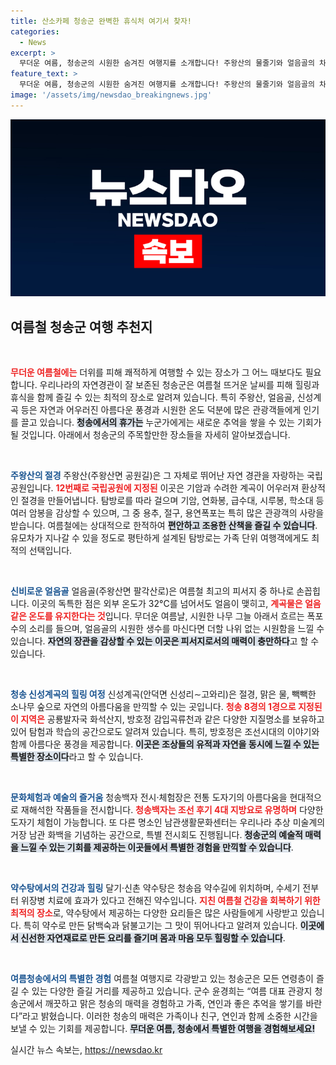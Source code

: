 ```yaml
---
title: 산소카페 청송군 완벽한 휴식처 여기서 찾자!
categories:
  - News
excerpt: >
  무더운 여름, 청송군의 시원한 숨겨진 여행지를 소개합니다! 주왕산의 물줄기와 얼음골의 차가운 계곡, 그리고 독특한 문화체험까지, 이곳에서 잊지 못할 순간을 만나보세요.
feature_text: >
  무더운 여름, 청송군의 시원한 숨겨진 여행지를 소개합니다! 주왕산의 물줄기와 얼음골의 차가운 계곡, 그리고 독특한 문화체험까지, 이곳에서 잊지 못할 순간을 만나보세요.
image: '/assets/img/newsdao_breakingnews.jpg'
---
```


<p><img src="/assets/img/newsdao_breakingnews.jpg" alt="cryptoinkorea 속보" /></p>

<h2 data-ke-size="size26">여름철 청송군 여행 추천지</h2>

<p data-ke-size="size16">&nbsp;</p>

<p><b><span style="color: #ee2323;">무더운 여름철에는</span></b> 더위를 피해 쾌적하게 여행할 수 있는 장소가 그 어느 때보다도 필요합니다. 우리나라의 자연경관이 잘 보존된 청송군은 여름철 뜨거운 날씨를 피해 힐링과 휴식을 함께 즐길 수 있는 최적의 장소로 알려져 있습니다. 특히 주왕산, 얼음골, 신성계곡 등은 자연과 어우러진 아름다운 풍경과 시원한 온도 덕분에 많은 관광객들에게 인기를 끌고 있습니다. <b><span style="background-color: #21538527;">청송에서의 휴가는</span></b> 누군가에게는 새로운 추억을 쌓을 수 있는 기회가 될 것입니다. 아래에서 청송군의 주목할만한 장소들을 자세히 알아보겠습니다.</p>

<p data-ke-size="size16">&nbsp;</p>

<p><b><span style="color: #1a5490;">주왕산의 절경</span></b>
주왕산(주왕산면 공원길)은 그 자체로 뛰어난 자연 경관을 자랑하는 국립공원입니다. <b><span style="color: #ee2323;">12번째로 국립공원에 지정된</span></b> 이곳은 기암과 수려한 계곡이 어우러져 환상적인 절경을 만들어냅니다. 탐방로를 따라 걸으며 기암, 연화봉, 급수대, 시루봉, 학소대 등 여러 암봉을 감상할 수 있으며, 그 중 용추, 절구, 용연폭포는 특히 많은 관광객의 사랑을 받습니다. 여름철에는 상대적으로 한적하여 <b><span style="background-color: #21538527;">편안하고 조용한 산책을 즐길 수 있습니다</span></b>. 유모차가 지나갈 수 있을 정도로 평탄하게 설계된 탐방로는 가족 단위 여행객에게도 최적의 선택입니다.</p>

<p data-ke-size="size16">&nbsp;</p>

<p><b><span style="color: #1a5490;">신비로운 얼음골</span></b>
얼음골(주왕산면 팔각산로)은 여름철 최고의 피서지 중 하나로 손꼽힙니다. 이곳의 독특한 점은 외부 온도가 32°C를 넘어서도 얼음이 맺히고, <b><span style="color: #ee2323;">계곡물은 얼음 같은 온도를 유지한다는 것</span></b>입니다. 무더운 여름날, 시원한 나무 그늘 아래서 흐르는 폭포수의 소리를 들으며, 얼음골의 시원한 생수를 마신다면 더할 나위 없는 시원함을 느낄 수 있습니다. <b><span style="background-color: #21538527;">자연의 장관을 감상할 수 있는 이곳은 피서지로서의 매력이 충만하다</span></b>고 할 수 있습니다.</p>

<p data-ke-size="size16">&nbsp;</p>

<p><b><span style="color: #1a5490;">청송 신성계곡의 힐링 여정</span></b>
신성계곡(안덕면 신성리∼고와리)은 절경, 맑은 물, 빽빽한 소나무 숲으로 자연의 아름다움을 만끽할 수 있는 곳입니다. <b><span style="color: #ee2323;">청송 8경의 1경으로 지정된 이 지역은</span></b> 공룡발자국 화석산지, 방호정 감입곡류천과 같은 다양한 지질명소를 보유하고 있어 탐험과 학습의 공간으로도 알려져 있습니다. 특히, 방호정은 조선시대의 이야기와 함께 아름다운 풍경을 제공합니다. <b><span style="background-color: #21538527;">이곳은 조상들의 유적과 자연을 동시에 느낄 수 있는 특별한 장소이다</span></b>라고 할 수 있습니다.</p>

<p data-ke-size="size16">&nbsp;</p>

<p><b><span style="color: #1a5490;">문화체험과 예술의 즐거움</span></b>
청송백자 전시·체험장은 전통 도자기의 아름다움을 현대적으로 재해석한 작품들을 전시합니다. <b><span style="color: #ee2323;">청송백자는 조선 후기 4대 지방요로 유명하며</span></b> 다양한 도자기 체험이 가능합니다. 또 다른 명소인 남관생활문화센터는 우리나라 추상 미술계의 거장 남관 화백을 기념하는 공간으로, 특별 전시회도 진행됩니다. <b><span style="background-color: #21538527;">청송군의 예술적 매력을 느낄 수 있는 기회를 제공하는 이곳들에서 특별한 경험을 만끽할 수 있습니다</span></b>.</p>

<p data-ke-size="size16">&nbsp;</p>

<p><b><span style="color: #1a5490;">약수탕에서의 건강과 힐링</span></b>
달기·신촌 약수탕은 청송읍 약수길에 위치하며, 수세기 전부터 위장병 치료에 효과가 있다고 전해진 약수입니다. <b><span style="color: #ee2323;">지친 여름철 건강을 회복하기 위한 최적의 장소</span></b>로, 약수탕에서 제공하는 다양한 요리들은 많은 사람들에게 사랑받고 있습니다. 특히 약수로 만든 닭백숙과 닭불고기는 그 맛이 뛰어나다고 알려져 있습니다. <b><span style="background-color: #21538527;">이곳에서 신선한 자연재료로 만든 요리를 즐기며 몸과 마음 모두 힐링할 수 있습니다</span></b>.</p>

<p data-ke-size="size16">&nbsp;</p>

<p><b><span style="color: #1a5490;">여름청송에서의 특별한 경험</span></b>
여름철 여행지로 각광받고 있는 청송군은 모든 연령층이 즐길 수 있는 다양한 즐길 거리를 제공하고 있습니다. 군수 윤경희는 “여름 대표 관광지 청송군에서 깨끗하고 맑은 청송의 매력을 경험하고 가족, 연인과 좋은 추억을 쌓기를 바란다”라고 밝혔습니다. 이러한 청송의 매력은 가족이나 친구, 연인과 함께 소중한 시간을 보낼 수 있는 기회를 제공합니다. <b><span style="background-color: #21538527;">무더운 여름, 청송에서 특별한 여행을 경험해보세요!</span></b></p>
실시간 뉴스 속보는, <a href="https://newsdao.kr" rel="dofollow">https://newsdao.kr</a>


